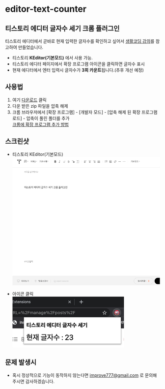 # editor-text-counter

## 티스토리 에디터 글자수 세기 크롬 플러그인
티스토리 에디터에서 곧바로 현재 입력한 글자수를 확인하고 싶어서 [생활코딩 강의](https://opentutorials.org/module/2503/14051)를 참고하여 만들었습니다.

- 티스토리 **KEditor(기본모드)** 에서 사용 가능.
- 티스토리 에디터 페이지에서 확장 프로그램 아이콘을 클릭하면 글자수 표시
- 현재 에디터에서 엔터 입력시 글자수가 **3회 카운트**됩니다.(추후 개선 예정)

## 사용법
1. 여기 [다운로드](https://github.com/improve777/editor-text-counter/releases/download/v1.0/editor-text-counter-v1.0.zip) 클릭
3. 다운 받은 zip 파일을 압축 해제
4. 크롬 브라우저에서 [확장 프로그램] - [개발자 모드] - [압축 해제 된 확장 프로그램 로드] - 압축이 풀린 폴더를 추가  
[크롬에 확장 프로그램 추가 방법](https://sunstar2.tistory.com/1676)

## 스크린샷
- 티스토리 KEditor(기본모드)  
![티스토리 에디터](./static/tistory-editor.png)

- 아이콘 클릭  
![확장 프로그램](./static/run-extension.png)

## 문제 발생시
- 혹시 정상적으로 기능이 동작하지 않는다면 improve777@gmail.com 로 문의해주시면 감사하겠습니다.